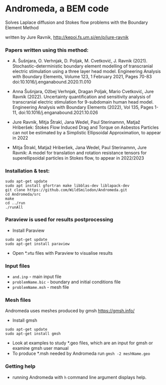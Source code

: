 # Andromeda, a BEM code

Solves Laplace diffusion and Stokes flow problems with the Boundary Element Method

written by Jure Ravnik, http://kepoi.fs.um.si/en/p/jure-ravnik 


### Papers written using this method:

* A. Šušnjara, O. Verhnjak, D. Poljak, M. Cvetković, J. Ravnik (2021). Stochastic-deterministic boundary element modelling of transcranial electric stimulation using a three layer head model. Engineering Analysis with Boundary Elements, Volume 123, 1 February 2021, Pages 70-83 
doi:10.1016/j.enganabound.2020.11.010

* Anna Šušnjara, Ožbej Verhnjak, Dragan Poljak, Mario Cvetković, Jure Ravnik (2022). Uncertainty quantification and sensitivity analysis of transcranial electric stimulation for 9-subdomain human head model. Engineering Analysis with Boundary Elements (2022), Vol 135, Pages 1-11, doi:10.1016/j.enganabound.2021.10.026

* Jure Ravnik, Mitja Štrakl, Jana Wedel, Paul Sterinamnn, Matjaž Hriberšek: Stokes Flow Induced Drag and Torque on Asbestos Particles can not be estimated by a Simplistic Ellipsoidal Approximation, to appear in 2022

* Mitja Štrakl, Matjaž Hriberšek, Jana Wedel, Paul Sterinamnn, Jure Ravnik: A model for translation and rotation resistance tensors for superellipsoidal particles in Stokes flow, to appear in 2022/2023



### Installation & test:

```
sudo apt-get update
sudo apt install gfortran make libblas-dev liblapack-dev
git clone https://github.com/WildSmilodon/Andromeda.git
cd Andromeda/src
make
cd ../run
./runAll
```


### Paraview is used for results postprocessing

* Install Paraview

```
sudo apt-get update
sudo apt-get install paraview
```

* Open *.vtu files with Paraview to visualise results


### Input files

* ```and.inp``` - main input file
* ```problemName.bic``` - boundary and initial conditions file
* ```problemName.msh``` - mesh file 

### Mesh files

Andromeda uses meshes produced by gmsh https://gmsh.info/

* Install gmsh

```
sudo apt-get update
sudo apt-get install gmsh
```

* Look at examples to study *.geo files, which are an input for gmsh or examine gmsh user manual
* To produce *.msh needed by Andromeda run ```gmsh -2 meshName.geo```

### Getting help

* running Andromeda with ```h``` command line argument displays help.
